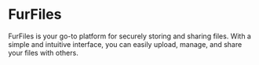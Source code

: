 # FurFiles
 FurFiles is your go-to platform for securely storing and sharing files. With a simple and intuitive interface, you can easily upload, manage, and share your files with others.
